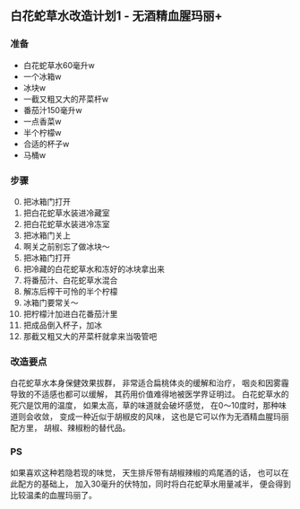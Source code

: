 白花蛇草水改造计划1 - 无酒精血腥玛丽+
-------------

### 准备
* 白花蛇草水60毫升w
* 一个冰箱w
* 冰块w
* 一截又粗又大的芹菜杆w
* 番茄汁150毫升w
* 一点香菜w
* 半个柠檬w
* 合适的杯子w
* 马桶w

### 步骤
0. 把冰箱门打开
0. 把白花蛇草水装进冷藏室
0. 把白花蛇草水装进冷冻室
0. 把冰箱门关上
0. 啊关之前别忘了做冰块～
0. 把冰箱门打开
0. 把冷藏的白花蛇草水和冻好的冰块拿出来
0. 将番茄汁、白花蛇草水混合
0. 解冻后榨干可怜的半个柠檬
0. 冰箱门要常关～
0. 把柠檬汁加进白花番茄汁里
0. 把成品倒入杯子，加冰
0. 那截又粗又大的芹菜杆就拿来当吸管吧

### 改造要点
白花蛇草水本身保健效果拔群，
非常适合扁桃体炎的缓解和治疗，
咽炎和因雾霾导致的不适感也都可以缓解，
其药用价值难得地被医学界证明过。
白花蛇草水的死穴是饮用的温度，
如果太高，草的味道就会破坏感觉，
在0～10度时，那种味道则会收敛，
变成一种近似于胡椒皮的风味，
这也是它可以作为无酒精血腥玛丽配方里，
胡椒、辣椒粉的替代品。

### PS
如果喜欢这种若隐若现的味觉，
天生排斥带有胡椒辣椒的鸡尾酒的话，
也可以在此配方的基础上，
加入30毫升的伏特加，同时将白花蛇草水用量减半，
便会得到比较温柔的血腥玛丽了。
